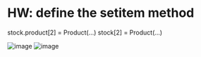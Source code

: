 # HW: define the setitem method
stock.product[2] = Product(...)
stock[2] = Product(...)

![image](https://user-images.githubusercontent.com/104380929/196023013-35b8f7a2-5886-45db-8dd7-2bbfe82fa1eb.png)
![image](https://user-images.githubusercontent.com/104380929/196022889-128820a1-aff9-49f6-ac0e-4d648694887f.png)
